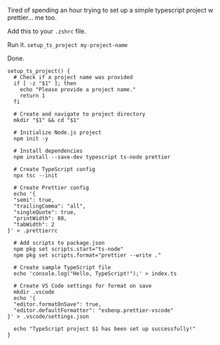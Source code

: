 Tired of spending an hour trying to set up a simple typescript project w prettier... me too. 

Add this to your `.zshrc` file. 

Run it. 
`setup_ts_project my-project-name`

Done.

```
setup_ts_project() {
  # Check if a project name was provided
  if [ -z "$1" ]; then
    echo "Please provide a project name."
    return 1
  fi

  # Create and navigate to project directory
  mkdir "$1" && cd "$1"

  # Initialize Node.js project
  npm init -y

  # Install dependencies
  npm install --save-dev typescript ts-node prettier

  # Create TypeScript config
  npx tsc --init

  # Create Prettier config
  echo '{
  "semi": true,
  "trailingComma": "all",
  "singleQuote": true,
  "printWidth": 80,
  "tabWidth": 2
}' > .prettierrc

  # Add scripts to package.json
  npm pkg set scripts.start="ts-node"
  npm pkg set scripts.format="prettier --write ."

  # Create sample TypeScript file
  echo 'console.log("Hello, TypeScript!");' > index.ts

  # Create VS Code settings for format on save
  mkdir .vscode
  echo '{
  "editor.formatOnSave": true,
  "editor.defaultFormatter": "esbenp.prettier-vscode"
}' > .vscode/settings.json

  echo "TypeScript project $1 has been set up successfully!"
}
```
